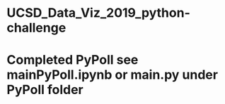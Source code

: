 # UCSD_Data_Viz_2019_python-challenge
# Completed PyPoll see mainPyPoll.ipynb or main.py under PyPoll folder
